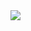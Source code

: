 <img src="https://interpretation.connectedacademy.io/course/content/media/large/example-3.jpg" data-4c="65822c11-0010-660f-c878-744a8a80bb28">
<script type="text/json" data-4c-meta="65822c11-0010-660f-c878-744a8a80bb28">
{"context":[{"credit":"Therese Frare, 1990","src":"https://media.vam.ac.uk/media/thira/collection_images/2013GT/2013GT7707.jpg"},{"credit":"Alon Reininger","src":"https://www.worldpressphoto.org/sites/default/files/styles/gallery_main_image/public/1986003FK.jpg?itok=3aO30xnL"},{"credit":"Alon Reininger","src":"https://www.worldpressphoto.org/sites/default/files/styles/gallery_main_image/public/1986003HK.jpg?itok=6qHtfmSv"}],"links":[{"title":"30 Years In, We Are Still Learning From AIDS","url":"http://www.nytimes.com/2011/05/31/health/31aids.html?pagewanted=all&_r=2&"},{"title":"Iconic Sunday: Two Images of AIDS","url":"http://thevisualculture.blogspot.nl/2011/06/iconic-sunday-two-images-of-aids.html"},{"title":"‘Art AIDS America’ explores how art changed an epidemic","url":"http://www.thenewstribune.com/entertainment/arts-culture/article36684420.html"},{"title":"World Press Photo, Budapest Award, 1987","url":"https://www.worldpressphoto.org/collection/photo/1987/others/alon-reininger"}],"backStory":{"text":"A series of images from this project were published in LIFE magazine in 1988, but one photograph in particular—Ken Meeks, Patient with AIDS, Being Cared for by a Friend, San Francisco, California — struck a resonant chord. The photographer flew to see Meeks at his home three days before his death, and in a heart-wrenching picture Reininger captures the ailing man with a haunted look on his face and lesions visible on his arms beneath a hospital gown. The picture was named World Press Photo of the Year in 1986 and became one of the emblems of the crisis. Looking back fifteen years later, Photo District News named it one of the most important images in photojournalism in the 1980s and 1990s. As Reininger has noted, however, he thought of Meeks as a single character in a much bigger story and placed the picture within a broader context. Even after the media's interest in the ongoing crisis began to wane, Reininger pushed for continued exposure.","author":"Alon Reininger","publication":"Contact Press Images","publicationUrl":"https://www.worldpressphoto.org/collection/photo/1987/world-press-photo-year/alon-reininger","date":"September 1, 1987"},"creativeCommons":{"credit":"Alon Reininger","year":"1986","copyright":"All rights reserved","codeOfEthics":"Photojournalist","description":"Ken Meeks' (45) skin is marked with lesions caused by AIDS-related Kaposi's Sarcoma. Kenneth Meeks, a member of the board of directors of the Gay Men's Health Crisis, an organization that assisted AIDS patients, would die several days after this photograph was taken."}}
</script>
